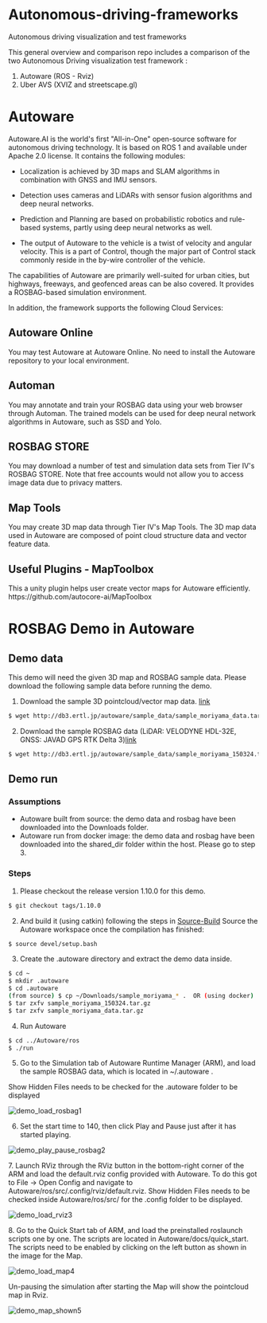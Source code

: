 # Autonomous-driving-frameworks
Autonomous driving visualization and test frameworks


<p>

This general overview and comparison repo includes a comparison of the two Autonomous Driving visualization test framework :
1.  Autoware (ROS - Rviz)
2.  Uber AVS  (XVIZ and  streetscape.gl) 

</p>


# Autoware
<p>
Autoware.AI is the world's first "All-in-One" open-source software for autonomous driving technology. 
It is based on ROS 1 and available under Apache 2.0 license. It contains the following modules:


- Localization is achieved by 3D maps and SLAM algorithms in combination with GNSS and IMU sensors. 

- Detection uses cameras and LiDARs with sensor fusion algorithms and deep neural networks.

- Prediction and Planning are based on probabilistic robotics and rule-based systems, partly using deep neural networks as well. 

- The output of Autoware to the vehicle is a twist of velocity and angular velocity. This is a part of Control, though the major part of Control stack commonly reside in the by-wire controller of the vehicle.

</p>


<p>

The capabilities of Autoware are primarily well-suited for urban cities, but highways, freeways, 
and geofenced areas can be also covered.  It provides  a ROSBAG-based simulation environment.


</p>


<p>
In addition, the framework supports the following  Cloud Services:
</p>

## Autoware Online
<p>

You may test Autoware at Autoware Online. No need to install the Autoware repository to your local environment.
</p>

## Automan
<p>

You may annotate and train your ROSBAG data using your web browser through Automan. 
The trained models can be used for deep neural network algorithms in Autoware, such as SSD and Yolo.
</p>


## ROSBAG STORE
<p>

You may download a number of test and simulation data sets from Tier IV's ROSBAG STORE.
Note that free accounts would not allow you to access image data due to privacy matters.

</p>

## Map Tools
<p>

You may create 3D map data through Tier IV's Map Tools. 
The 3D map data used in Autoware are composed of point cloud structure data and vector feature data.

</p>

## Useful Plugins -  MapToolbox

<p>
This a unity plugin helps user create vector maps for Autoware efficiently.
https://github.com/autocore-ai/MapToolbox
</p>

# ROSBAG Demo in Autoware

## Demo data
<p>
This demo will need the given 3D map and ROSBAG sample data. Please download the following sample data before running the demo.
</p>

1. Download the sample 3D pointcloud/vector map data.  [link](http://db3.ertl.jp/autoware/sample_data/sample_moriyama_data.tar.gz)

```bash
$ wget http://db3.ertl.jp/autoware/sample_data/sample_moriyama_data.tar.gz
```

2. Download the sample ROSBAG data (LiDAR: VELODYNE HDL-32E, GNSS: JAVAD GPS RTK Delta 3)[link](http://db3.ertl.jp/autoware/sample_data/sample_moriyama_150324.tar.gz)

```bash
$ wget http://db3.ertl.jp/autoware/sample_data/sample_moriyama_150324.tar.gz
```

## Demo run

### Assumptions

- Autoware built from source: the demo data and rosbag have been downloaded into the Downloads folder.
- Autoware run from docker image: the demo data and rosbag have been downloaded into the shared_dir folder within the host. Please go to step 3.

### Steps

1. Please checkout the release version 1.10.0 for this demo.

```bash
$ git checkout tags/1.10.0
```
2. And build it (using catkin) following the steps in [Source-Build](https://github.com/CPFL/Autoware/wiki/Source-Build)
Source the Autoware workspace once the compilation has finished:

```bash
$ source devel/setup.bash
```

3. Create the .autoware directory and extract the demo data inside.

```bash
$ cd ~
$ mkdir .autoware
$ cd .autoware
(from source) $ cp ~/Downloads/sample_moriyama_* .  OR (using docker)  $ cp ~/shared_dir/sample_moriyama_* .
$ tar zxfv sample_moriyama_150324.tar.gz
$ tar zxfv sample_moriyama_data.tar.gz
```

4. Run Autoware

```bash
$ cd ../Autoware/ros
$ ./run
```

5. Go to the Simulation tab of Autoware Runtime Manager (ARM), and load the sample ROSBAG data, which is located in   ~/.autoware .

Show Hidden Files needs to be checked for the .autoware folder to be displayed


![demo_load_rosbag1](https://user-images.githubusercontent.com/30608533/58966851-b661af00-87bb-11e9-9738-5d9b20e3fd3e.png)


6. Set the start time to 140, then click Play and Pause just after it has started playing.

![demo_play_pause_rosbag2](https://user-images.githubusercontent.com/30608533/58966948-e446f380-87bb-11e9-8609-a788cbbf11ab.png)

<p>
7. Launch RViz through the RViz button in the bottom-right corner of the ARM and load the default.rviz config provided with Autoware. To do this got to File -> Open Config and navigate to Autoware/ros/src/.config/rviz/default.rviz. Show Hidden Files needs to be checked inside Autoware/ros/src/ for the .config folder to be displayed.
</p>


![demo_load_rviz3](https://user-images.githubusercontent.com/30608533/58966998-fc1e7780-87bb-11e9-9e5d-2949d6e9afdd.png)

<p>
8. Go to the Quick Start tab of ARM, and load the preinstalled roslaunch scripts one by one. The scripts are located in Autoware/docs/quick_start. The scripts need to be enabled by clicking on the left button as shown in the image for the Map.
</p>

![demo_load_map4](https://user-images.githubusercontent.com/30608533/58966833-acd84700-87bb-11e9-8a74-2ac5e46380b6.png)


Un-pausing the simulation after starting the Map will show the pointcloud map in Rviz.

![demo_map_shown5](https://user-images.githubusercontent.com/30608533/58967045-13f5fb80-87bc-11e9-9468-2bbdacdbcd03.png)





